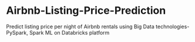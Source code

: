 # Airbnb-Listing-Price-Prediction
Predict listing price per night of Airbnb rentals using Big Data technologies- PySpark, Spark ML on Databricks platform
